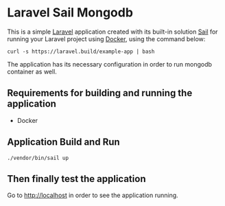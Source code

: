 # Laravel Sail Mongodb

This is a simple [Laravel](https://laravel.com/docs/8.x) application created with its built-in
solution [Sail](https://laravel.com/docs/8.x/sail) for running your Laravel project
using [Docker](https://www.docker.com/), using the command below:

`curl -s https://laravel.build/example-app | bash`

The application has its necessary configuration in order to run mongodb container as well.

## Requirements for building and running the application

- Docker

## Application Build and Run

`./vendor/bin/sail up`

## Then finally test the application

Go to [http://localhost](http://localhost) in order to see the application running.
